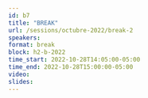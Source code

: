 ```yaml
---
id: b7
title: "BREAK"
url: /sessions/octubre-2022/break-2
speakers:
format: break
block: h2-b-2022
time_start: 2022-10-28T14:05:00-05:00
time_end: 2022-10-28T15:00:00-05:00
video:
slides:
---
```

